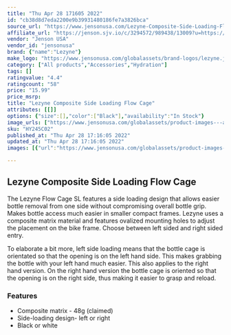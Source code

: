 ```yaml
---
title: "Thu Apr 28 171605 2022"
id: "cb38d8d7eda2200e9b39931480186fe7a3826bca"
source_url: "https://www.jensonusa.com/Lezyne-Composite-Side-Loading-Flow-Cage"
affiliate_url: "https://jenson.sjv.io/c/3294572/989438/13009?u=https://www.jensonusa.com/Lezyne-Composite-Side-Loading-Flow-Cage"
vendor: "Jenson USA"
vendor_id: "jensonusa"
brand: {"name":"Lezyne"}
make_logo: "https://www.jensonusa.com/globalassets/brand-logos/lezyne.jpg"
category: ["All products","Accessories","Hydration"]
tags: []
ratingvalue: "4.4"
ratingcount: "58"
price: "15.99"
price_msrp: 
title: "Lezyne Composite Side Loading Flow Cage"
attributes: [[]]
options: {"size":[],"color":["Black"],"availability":"In Stock"}
image_urls: ["https://www.jensonusa.com/globalassets/product-images---all-assets/lezyne/hy245c02-black.jpg"]
sku: "HY245C02"
published_at: "Thu Apr 28 17:16:05 2022"
updated_at: "Thu Apr 28 17:16:05 2022"
images: [{"url":"https://www.jensonusa.com/globalassets/product-images---all-assets/lezyne/hy245c02-black.jpg","path":"full/73f346e0f2122599c93a0226f9474b7ec8f3b7bb.jpg","checksum":"50724907b3a4a58fa70113a4394252ae","status":"downloaded"}]

---
```

## Lezyne Composite Side Loading Flow Cage

The Lezyne Flow Cage SL features a side loading design that allows easier
bottle removal from one side without compromising overall bottle grip. Makes
bottle access much easier in smaller compact frames. Lezyne uses a composite
matrix material and features ovalized mounting holes to adjust the placement
on the bike frame. Choose between left sided and right sided entry.

To elaborate a bit more, left side loading means that the bottle cage is
orientated so that the opening is on the left hand side. This makes grabbing
the bottle with your left hand much easier. This also applies to the right
hand version. On the right hand version the bottle cage is oriented so that
the opening is on the right side, thus making it easier to grasp and reload.

### Features

  * Composite matrix - 48g (claimed)
  * Side-loading design- left or right
  * Black or white


